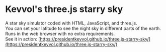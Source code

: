 # Kevvol's three.js starry sky

A star sky simulator coded with HTML, JavaScript, and three.js.\
You can set your latitude to see the night sky in different parts of the earth.
Runs in the web browser with no extra requirements.
\
See it in action: [https://presidentkevvol.github.io/three.js-starry-sky/](https://presidentkevvol.github.io/three.js-starry-sky/)